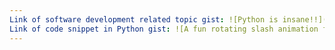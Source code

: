```yaml
---
Link of software development related topic gist: ![Python is insane!!](https://gist.github.com/sid-am-ahd935/42e528ca77c287bfb6af59e5d007a321)
Link of code snippet in Python gist: ![A fun rotating slash animation for a loading screen](https://gist.github.com/sid-am-ahd935/370775f39b238464ed7ea4f798a86581)
---
```

